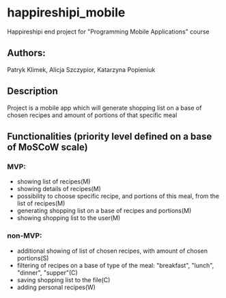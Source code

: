 # happireshipi_mobile
Happireshipi end project for "Programming Mobile Applications" course

## Authors:
Patryk Klimek, Alicja Szczypior, Katarzyna Popieniuk

## Description
Project is a mobile app which will generate shopping list on a base of chosen recipes and amount
of portions of that specific meal


## Functionalities (priority level defined on a base of MoSCoW scale)
### MVP:
- showing list of recipes(M)
- showing details of recipes(M)
- possibility to choose specific recipe, and portions of this meal, from the list of recipes(M)
- generating shopping list on a base of recipes and portions(M)
- showing shopping list to the user(M)

### non-MVP:
- additional showing of list of chosen recipes, with amount of chosen portions(S)
- filtering of recipes on a base of type of the meal: "breakfast", "lunch", "dinner", "supper"(C)
- saving shopping list to the file(C)
- adding personal recipes(W)